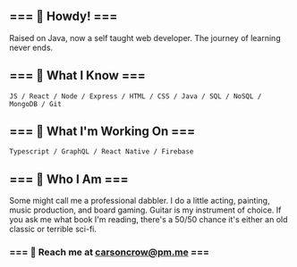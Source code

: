 ## === 🦐 Howdy! === 
Raised on Java, now a self taught web developer. The journey of learning never ends.

## === 🦉 What I Know  ===
`JS / React / Node / Express / HTML / CSS / Java / SQL / NoSQL / MongoDB / Git`

## === 🐀 What I'm Working On ===
`Typescript / GraphQL / React Native / Firebase `

## === 🦀 Who I Am ===
Some might call me a professional dabbler. I do a little acting, painting, music production, and board gaming. Guitar is my instrument of choice. If you ask me what book I'm reading, there's a 50/50 chance it's either an old classic or terrible sci-fi.  

### === 🐝 Reach me at [carsoncrow@pm.me](mailto:carsoncrow@pm.me) ===

